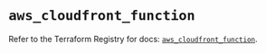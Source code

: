 # `aws_cloudfront_function`

Refer to the Terraform Registry for docs: [`aws_cloudfront_function`](https://registry.terraform.io/providers/hashicorp/aws/5.86.0/docs/resources/cloudfront_function).
